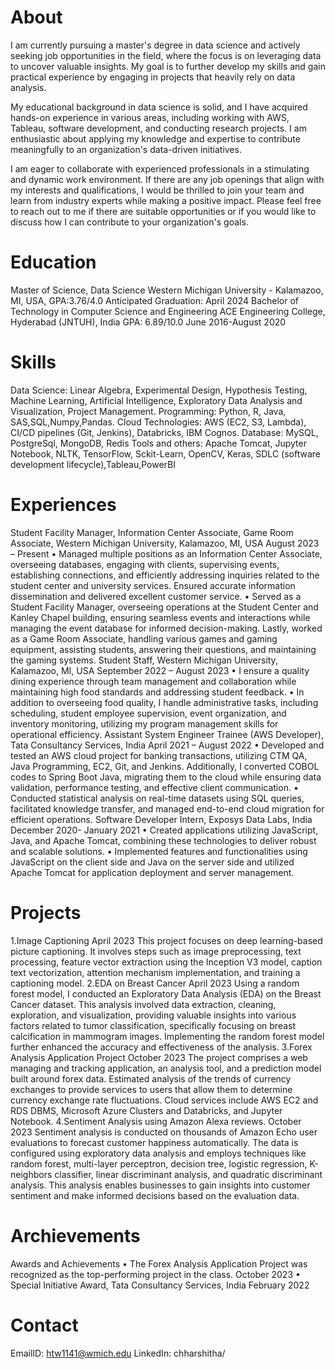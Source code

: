 # About
I am currently pursuing a master's degree in data science and actively seeking job opportunities in the field, where the focus is on leveraging data to uncover valuable insights. My goal is to further develop my skills and gain practical experience by engaging in projects that heavily rely on data analysis.

My educational background in data science is solid, and I have acquired hands-on experience in various areas, including working with AWS, Tableau, software development, and conducting research projects. I am enthusiastic about applying my knowledge and expertise to contribute meaningfully to an organization's data-driven initiatives.

I am eager to collaborate with experienced professionals in a stimulating and dynamic work environment. If there are any job openings that align with my interests and qualifications, I would be thrilled to join your team and learn from industry experts while making a positive impact. Please feel free to reach out to me if there are suitable opportunities or if you would like to discuss how I can contribute to your organization's goals.
# Education
 Master of Science, Data Science
 Western Michigan University - Kalamazoo, MI, USA, GPA:3.76/4.0 Anticipated Graduation: April 2024
Bachelor of Technology in Computer Science and Engineering
ACE Engineering College, Hyderabad (JNTUH), India GPA: 6.89/10.0 June 2016-August 2020
# Skills
Data Science: Linear Algebra, Experimental Design, Hypothesis Testing, Machine Learning, Artificial Intelligence, Exploratory Data Analysis 
and Visualization, Project Management.
Programming: Python, R, Java, SAS,SQL,Numpy,Pandas.
Cloud Technologies: AWS (EC2, S3, Lambda), CI/CD pipelines (Git, Jenkins), Databricks, IBM Cognos.
Database: MySQL, PostgreSql, MongoDB, Redis
 Tools and others: Apache Tomcat, Jupyter Notebook, NLTK, TensorFlow, Sckit-Learn, 
 OpenCV, Keras, SDLC (software development lifecycle),Tableau,PowerBI
# Experiences
Student Facility Manager, Information Center Associate, Game Room Associate, Western Michigan University, Kalamazoo, MI,
USA August 2023 – Present
• Managed multiple positions as an Information Center Associate, overseeing databases, engaging with clients, supervising events, 
establishing connections, and efficiently addressing inquiries related to the student center and university services. Ensured accurate
information dissemination and delivered excellent customer service.
• Served as a Student Facility Manager, overseeing operations at the Student Center and Kanley Chapel building, ensuring seamless events 
and interactions while managing the event database for informed decision-making. Lastly, worked as a Game Room Associate, handling 
various games and gaming equipment, assisting students, answering their questions, and maintaining the gaming systems.
 Student Staff, Western Michigan University, Kalamazoo, MI, USA September 2022 – August 2023
• I ensure a quality dining experience through team management and collaboration while maintaining high food standards and addressing 
student feedback.
• In addition to overseeing food quality, I handle administrative tasks, including scheduling, student employee supervision, event 
organization, and inventory monitoring, utilizing my program management skills for operational efficiency.
 Assistant System Engineer Trainee (AWS Developer), Tata Consultancy Services, India April 2021 – August 2022
• Developed and tested an AWS cloud project for banking transactions, utilizing CTM QA, Java Programming, EC2, Git, and Jenkins. 
Additionally, I converted COBOL codes to Spring Boot Java, migrating them to the cloud while ensuring data validation, performance 
testing, and effective client communication.
• Conducted statistical analysis on real-time datasets using SQL queries, facilitated knowledge transfer, and managed end-to-end cloud 
migration for efficient operations.
Software Developer Intern, Exposys Data Labs, India December 2020- January 2021
• Created applications utilizing JavaScript, Java, and Apache Tomcat, combining these technologies to deliver robust and scalable 
solutions.
• Implemented features and functionalities using JavaScript on the client side and Java on the server side and utilized Apache Tomcat for 
application deployment and server management.
# Projects
1.Image Captioning April 2023
This project focuses on deep learning-based picture captioning. It involves steps such as image preprocessing, text processing, feature 
vector extraction using the Inception V3 model, caption text vectorization, attention mechanism implementation, and training a 
captioning model.
2.EDA on Breast Cancer April 2023
Using a random forest model, I conducted an Exploratory Data Analysis (EDA) on the Breast Cancer dataset. This analysis involved data 
extraction, cleaning, exploration, and visualization, providing valuable insights into various factors related to tumor classification, 
specifically focusing on breast calcification in mammogram images. Implementing the random forest model further enhanced the accuracy 
and effectiveness of the analysis.
3.Forex Analysis Application Project October 2023
The project comprises a web managing and tracking application, an analysis tool, and a prediction model built around forex data. Estimated
analysis of the trends of currency exchanges to provide services to users that allow them to determine currency exchange rate fluctuations. 
Cloud services include AWS EC2 and RDS DBMS, Microsoft Azure Clusters and Databricks, and Jupyter Notebook. 
4.Sentiment Analysis using Amazon Alexa reviews. October 2023
Sentiment analysis is conducted on thousands of Amazon Echo user evaluations to forecast customer happiness automatically. The data is 
configured using exploratory data analysis and employs techniques like random forest, multi-layer perceptron, decision tree, logistic 
regression, K-neighbors classifier, linear discriminant analysis, and quadratic discriminant analysis. This analysis enables businesses 
to gain insights into customer sentiment and make informed decisions based on the evaluation data.
# Archievements
Awards and Achievements
• The Forex Analysis Application Project was recognized as the top-performing project in the class. October 2023
• Special Initiative Award, Tata Consultancy Services, India February 2022
# Contact
EmailID: htw1141@wmich.edu 
LinkedIn: chharshitha/
